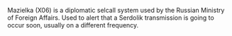 Mazielka (X06) is a diplomatic selcall system used by the Russian Ministry of Foreign Affairs. Used to alert that a Serdolik transmission is going to occur soon, usually on a different frequency.